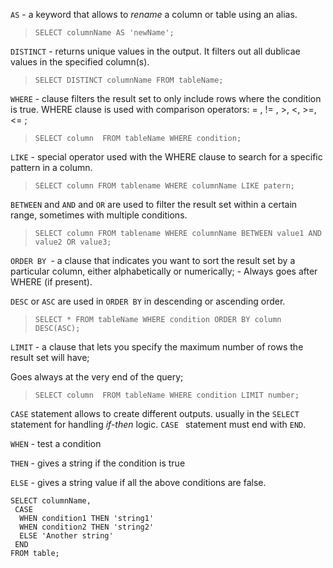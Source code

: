 `AS` - a keyword that allows to *rename* a column or table using an alias.

>`SELECT columnName AS 'newName';`

`DISTINCT` - returns unique values in the output. It filters out all dublicae values in the specified column(s).

>`SELECT DISTINCT columnName FROM tableName;`

`WHERE` - clause filters the result set to only include rows where the condition is true. WHERE  clause is used with comparison operators:  = , != , >, <, >=, <= ;


> `SELECT column  FROM tableName WHERE condition; `

`LIKE` - special operator used with the WHERE clause to search for a specific pattern in a column.

> `SELECT column FROM tablename WHERE columnName LIKE patern;`

`BETWEEN` and `AND` and `OR` are used to filter the result set within a certain range, sometimes with multiple conditions.

> `SELECT column FROM tablename WHERE columnName BETWEEN value1 AND value2 OR value3;`

`ORDER BY `- a clause that indicates you want to sort the result set by a particular column, either alphabetically or numerically; - Always goes after WHERE (if present).

`DESC` or `ASC` are used in `ORDER BY`  in descending or ascending order.

> `SELECT * FROM tableName WHERE condition ORDER BY column DESC(ASC);`

`LIMIT` - a clause that lets you specify the maximum number of rows the result set will have;

Goes always at the very end of the query;

> `SELECT column  FROM tableName WHERE condition LIMIT number; `

`CASE` statement allows to create different outputs. usually in the `SELECT` statement for handling *if-then* logic. `CASE ` statement must end with `END`.

`WHEN` - test a condition 

`THEN` - gives a string if the condition is true

`ELSE` - gives a string value if all the above conditions are false.


```
SELECT columnName,
 CASE
  WHEN condition1 THEN 'string1'
  WHEN condition2 THEN 'string2'
  ELSE 'Another string'
 END
FROM table;
```